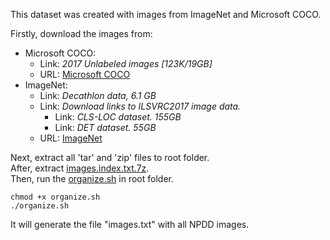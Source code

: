 This dataset was created with images from ImageNet and Microsoft COCO.

Firstly, download the images from:

* Microsoft COCO:
  * Link: _2017 Unlabeled images [123K/19GB]_
  * URL: [Microsoft COCO](http://cocodataset.org/#download)
* ImageNet:
  * Link: _Decathlon data, 6.1 GB_
  * Link: _Download links to ILSVRC2017 image data._
    * Link: _CLS-LOC dataset. 155GB_
    * Link: _DET dataset. 55GB_
  * URL: [ImageNet](http://image-net.org/download-images)

Next, extract all 'tar' and 'zip' files to root folder.<br>
After, extract [images.index.txt.7z](images.index.txt.7z).<br>
Then, run the [organize.sh](organize.sh) in root folder.
```shell
chmod +x organize.sh
./organize.sh
```

It will generate the file "images.txt" with all NPDD images.
